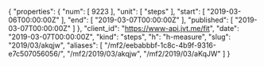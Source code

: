 {
  "properties": {
    "num": [
      9223
    ],
    "unit": [
      "steps"
    ],
    "start": [
      "2019-03-06T00:00:00Z"
    ],
    "end": [
      "2019-03-07T00:00:00Z"
    ],
    "published": [
      "2019-03-07T00:00:00Z"
    ]
  },
  "client_id": "https://www-api.jvt.me/fit",
  "date": "2019-03-07T00:00:00Z",
  "kind": "steps",
  "h": "h-measure",
  "slug": "2019/03/akqjw",
  "aliases": [
    "/mf2/eebabbbf-1c8c-4b9f-9316-e7c507056056/",
    "/mf2/2019/03/akqjw",
    "/mf2/2019/03/aKqJW"
  ]
}
